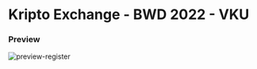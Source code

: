 # Kripto Exchange - BWD 2022 - VKU


### Preview
![preview-register](https://user-images.githubusercontent.com/75077747/169092886-24123d8b-7908-4cfe-9248-2b995d4a6ab1.png)
